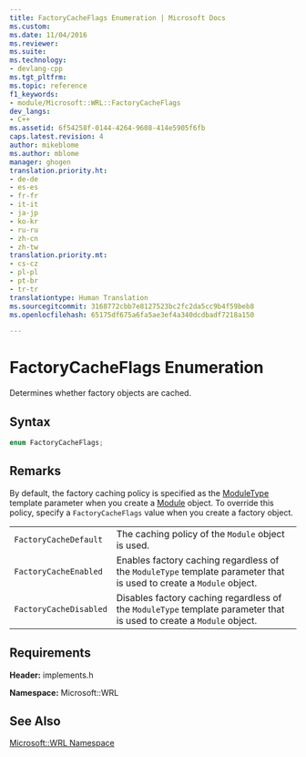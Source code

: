 ```yaml
---
title: FactoryCacheFlags Enumeration | Microsoft Docs
ms.custom: 
ms.date: 11/04/2016
ms.reviewer: 
ms.suite: 
ms.technology:
- devlang-cpp
ms.tgt_pltfrm: 
ms.topic: reference
f1_keywords:
- module/Microsoft::WRL::FactoryCacheFlags
dev_langs:
- C++
ms.assetid: 6f54258f-0144-4264-9608-414e5905f6fb
caps.latest.revision: 4
author: mikeblome
ms.author: mblome
manager: ghogen
translation.priority.ht:
- de-de
- es-es
- fr-fr
- it-it
- ja-jp
- ko-kr
- ru-ru
- zh-cn
- zh-tw
translation.priority.mt:
- cs-cz
- pl-pl
- pt-br
- tr-tr
translationtype: Human Translation
ms.sourcegitcommit: 3168772cbb7e8127523bc2fc2da5cc9b4f59beb8
ms.openlocfilehash: 65175df675a6fa5ae3ef4a340dcdbadf7218a150

---
```

# FactoryCacheFlags Enumeration
Determines whether factory objects are cached.  
  
## Syntax  
  
```cpp  
enum FactoryCacheFlags;  
```  
  
## Remarks  
 By default, the factory caching policy is specified as the [ModuleType](../windows/moduletype-enumeration.md) template parameter when you create a [Module](../windows/module-class.md) object. To override this policy, specify a `FactoryCacheFlags` value when you create a factory object.  
  
|||  
|-|-|  
|`FactoryCacheDefault`|The caching policy of the `Module` object is used.|  
|`FactoryCacheEnabled`|Enables factory caching regardless of the `ModuleType` template parameter that is used to create a `Module` object.|  
|`FactoryCacheDisabled`|Disables factory caching regardless of the `ModuleType` template parameter that is used to create a `Module` object.|  
  
## Requirements  
 **Header:** implements.h  
  
 **Namespace:** Microsoft::WRL  
  
## See Also  
 [Microsoft::WRL Namespace](../windows/microsoft-wrl-namespace.md)


<!--HONumber=Jan17_HO1-->



